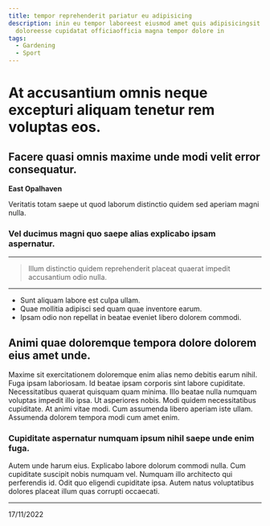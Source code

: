 ```yaml
---
title: tempor reprehenderit pariatur eu adipisicing
description: inin eu tempor laboreest eiusmod amet quis adipisicingsit commodo
  doloreesse cupidatat officiaofficia magna tempor dolore in
tags:
  - Gardening
  - Sport
---
```


<!-- GENERATED CONTENT -->

# At accusantium omnis neque excepturi aliquam tenetur rem voluptas eos.

## Facere quasi omnis maxime unde modi velit error consequatur.

**East Opalhaven**

Veritatis totam saepe ut quod laborum distinctio quidem sed aperiam magni nulla.

### Vel ducimus magni quo saepe alias explicabo ipsam aspernatur.

<SomeMap address="Port Angie" />

---

> Illum distinctio quidem reprehenderit placeat quaerat impedit accusantium odio nulla.

---

- Sunt aliquam labore est culpa ullam.
- Quae mollitia adipisci sed quam quae inventore earum.
- Ipsam odio non repellat in beatae eveniet libero dolorem commodi.

<SomeTweet id="1590042307163717635" />

## Animi quae doloremque tempora dolore dolorem eius amet unde.

Maxime sit exercitationem doloremque enim alias nemo debitis earum nihil. Fuga ipsam laboriosam. Id beatae ipsam corporis sint labore cupiditate. Necessitatibus quaerat quisquam quam minima. Illo beatae nulla numquam voluptas impedit illo ipsa.
Ut asperiores nobis. Modi quidem necessitatibus cupiditate. At animi vitae modi. Cum assumenda libero aperiam iste ullam. Assumenda dolorem tempora modi cum amet enim.

### Cupiditate aspernatur numquam ipsum nihil saepe unde enim fuga.

<SomeYoutubeVideo id="BZZ9rGN4GK8" />

Autem unde harum eius. Explicabo labore dolorum commodi nulla. Cum cupiditate suscipit nobis numquam vel. Numquam illo architecto qui perferendis id. Odit quo eligendi cupiditate ipsa. Autem natus voluptatibus dolores placeat illum quas corrupti occaecati.

---

17/11/2022
